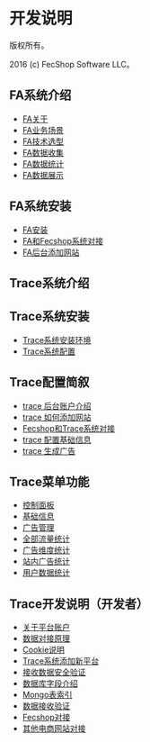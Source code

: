 开发说明
===============================

版权所有。

2016 (c) FecShop Software LLC。


FA系统介绍
-------------

* [FA关于](trace-about.md)
* [FA业务场景](trace-changjing.md)
* [FA技术选型](trace-jishu.md)
* [FA数据收集](trace_get_data.md)
* [FA数据统计](trace_data_tj.md)
* [FA数据展示](trace_data_view.md)



FA系统安装
-------------

* [FA安装](fa-install.md)
* [FA和Fecshop系统对接](fa-config-fecshop.md)
* [FA后台添加网站](fa-config-add-website.md)


Trace系统介绍
-------------




Trace系统安装
-------------
* [Trace系统安装环境](trace-install.md)
* [Trace系统配置](trace-system-config.md)


Trace配置简叙
-------------

* [trace 后台账户介绍](trace-fecshop-account.md)
* [trace 如何添加网站](trace-fecshop-config.md)
* [Fecshop和Trace系统对接](trace-fecshop-connect.md)
* [trace 配置基础信息](trace-fecshop-base-config.md)
* [trace 生成广告](trace-fecshop-ads.md)

Trace菜单功能
-----------

* [控制面板](trace-kzmb.md)
* [基础信息](trace-menu-base.md)
* [广告管理](trace-menu-advertise.md)
* [全部流量统计](trace-all-ll.md)
* [广告维度统计](trace-advertise-ll.md)
* [站内广告统计](trace-advertise-site.md)
* [用户数据统计](trace-user-ll.md)


Trace开发说明（开发者）
-----------

*  [关于平台账户](platform-account.md)
*  [数据对接原理](site_relate_yuanli.md)
*  [Cookie说明](trace_cookie.md)
*  [Trace系统添加新平台](trace_add_new.md)
*  [接收数据安全验证](trace_data_get_verify.md)
*  [数据库字段介绍](trace_db_data.md)
*  [Mongo表索引](trace_db_coll_index.md)
*  [数据接收验证](data_get_verify.md)
*  [Fecshop对接](fecshop_relate.md)
*  [其他电商网站对接](site_relate.md)




















